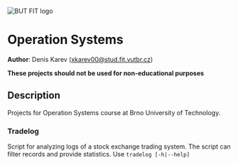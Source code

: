 ![BUT FIT logo](https://wis.fit.vutbr.cz/images/fitnewben.png)

# Operation Systems
**Author**: Denis Karev ([xkarev00@stud.fit.vutbr.cz](mailto:xkarev00@stud.fit.vutbr.cz))

**These projects should not be used for non-educational purposes**

## Description
Projects for Operation Systems course at Brno University of Technology.

### Tradelog
Script for analyzing logs of a stock exchange trading system. The script can filter records and provide statistics. Use `tradelog [-h|--help]` 
